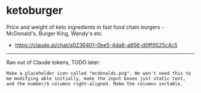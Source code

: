 # ketoburger
Price and weight of keto ingredients in fast food chain burgers - McDonald's, Burger King, Wendy's etc

- https://claude.ai/chat/a0236401-0be5-4da8-a856-d0ff9525c4c5

---  

Ran out of Claude tokens, TODO later:

`Make a placeholder icon called "mcdonalds.png". We won't need this to me modifying able initially, make the input boxes just static text, and the number/$ columns right-aligned. Make the columns sortable.`  

